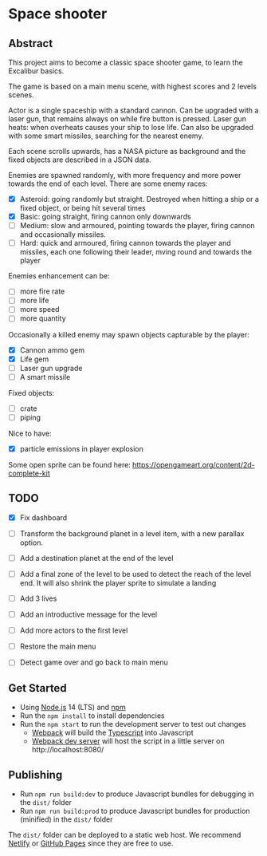 # Space shooter

## Abstract
This project aims to become a classic space shooter game, to learn the Excalibur basics.

The game is based on a main menu scene, with highest scores and 2 levels scenes.

Actor is a single spaceship with a standard cannon.
Can be upgraded with a laser gun, that remains always on while fire button is pressed. Laser gun heats: when overheats causes your ship to lose life.
Can also be upgraded with some smart missiles, searching for the nearest enemy.

Each scene scrolls upwards, has a NASA picture as background and the fixed objects are described in a JSON data.

Enemies are spawned randomly, with more frequency and more power towards the end of each level.
There are some enemy races:
- [x] Asteroid: going randomly but straight. Destroyed when hitting a ship or a fixed object, or being hit several times
- [x] Basic: going straight, firing cannon only downwards
- [ ] Medium: slow and armoured, pointing towards the player, firing cannon and occasionally missiles.
- [ ] Hard: quick and armoured, firing cannon towards the player and missiles, each one following their leader, mving round and towards the player

Enemies enhancement can be:
- [ ] more fire rate
- [ ] more life
- [ ] more speed
- [ ] more quantity

Occasionally a killed enemy may spawn objects capturable by the player:
- [x] Cannon ammo gem
- [x] Life gem
- [ ] Laser gun upgrade
- [ ] A smart missile

Fixed objects:
- [ ] crate
- [ ] piping

Nice to have:
- [x] particle emissions in player explosion

Some open sprite can be found here: https://opengameart.org/content/2d-complete-kit


## TODO
- [x] Fix dashboard
- [ ] Transform the background planet in a level item, with a new parallax option.
- [ ] Add a destination planet at the end of the level
- [ ] Add a final zone of the level to be used to detect the reach of the level end. It will also shrink the player sprite to simulate a landing
- [ ] Add 3 lives
- [ ] Add an introductive message for the level
- [ ] Add more actors to the first level
- [ ] Restore the main menu
- [ ] Detect game over and go back to main menu




## Get Started

* Using [Node.js](https://nodejs.org/en/) 14 (LTS) and [npm](https://www.npmjs.com/)
* Run the `npm install` to install dependencies
* Run the `npm start` to run the development server to test out changes
   * [Webpack](https://webpack.js.org/) will build the [Typescript](https://www.typescriptlang.org/) into Javascript
   * [Webpack dev server](https://webpack.js.org/configuration/dev-server/) will host the script in a little server on http://localhost:8080/

## Publishing

* Run `npm run build:dev` to produce Javascript bundles for debugging in the `dist/` folder
* Run `npm run build:prod` to produce Javascript bundles for production (minified) in the `dist/` folder

The `dist/` folder can be deployed to a static web host. We recommend [Netlify](https://netlify.com) or [GitHub Pages](https://pages.github.com/) since they are free to use.